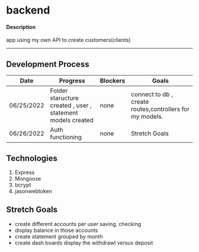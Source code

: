 # backend

#### Description
 app using my own API to create customers(clients)
***
## Development Process
Date | Progress | Blockers | Goals
-----|-----|-----|-----|
06/25/2022 | Folder staructure created , user , statement models created | none | connect to db , create routes,controllers for my models.|
06/26/2022 | Auth functioning | none | Stretch Goals |

##  Technologies
1. Express
2. Mongoose
3. bcrypt
4. jasonwebtoken

## Stretch Goals
- create different accounts per user saving, checking 
- display balance in those accounts
- create statement grouped by month
- create dash boards display the withdrawl versus deposit 
